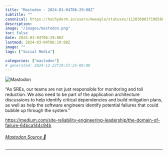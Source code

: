 ```yaml
---
title: "Mastodon - 2024-03-04T06:29:08Z"
subtitle: ""
canonical: https://hachyderm.io/users/mweagle/statuses/112036003710058065
description:
image: "/images/mastodon.png"
toc: false
date: 2024-03-04T06:29:08Z
lastmod: 2024-03-04T06:29:08Z
image: ""
tags: ["Social Media"]

categories: ["mastodon"]
# generated: 2024-12-22T19:57:25-08:00
---
```

![Mastodon](/images/mastodon.png)

<p>“As SREs, our teams are not just responsible for monitoring and toil reduction. We also need to be part of the application architecture discussions to help identify critical dependencies and build mitigation plans, as well as help the software engineers identify potential failures that could bubble up through the system.”</p><p><a href="https://medium.com/site-reliability-engineering-leadership/the-domain-of-failure-64bca144c94b" target="_blank" rel="nofollow noopener noreferrer" translate="no"><span class="invisible">https://</span><span class="ellipsis">medium.com/site-reliability-en</span><span class="invisible">gineering-leadership/the-domain-of-failure-64bca144c94b</span></a></p>


###### [Mastodon Source 🐘](https://hachyderm.io/@mweagle/112036003710058065)

___
